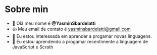 # Sobre min
- 👋 Olá meu nome é **@YasminSbardelatti**
- :+1: Meu email de contato é yasminsbardelatti@gmail.com
- 👀 Eu estou interessada em aprender a progamar novas linguagens.
- 🌱 Eu estou aprendendo a progamar recentimente a linguagem de JavaScript e Scrath



